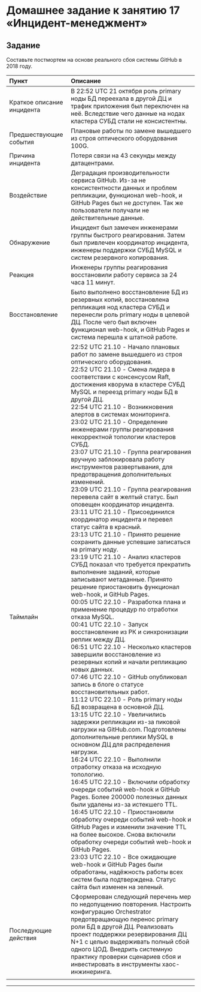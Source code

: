 # Домашнее задание к занятию 17 «Инцидент-менеджмент»

## Задание  
Составьте постмортем на основе реального сбоя системы GitHub в 2018 году.

| Пункт                      | Описание                                                                                                                                                                                                                                                                                                                                  |
| :------------------------- | :---------------------------------------------------------------------------------------------------------------------------------------------------------------------------------------------------------------------------------------------------------------------------------------------------------------------------------------- |
| Краткое описание инцидента | В 22:52 UTC 21 октября роль primary ноды БД переехала в другой ДЦ и трафик приложения был переключен на неё. Вследствие чего данные на нодах кластера СУБД стали не консистентны.                                                                                                                                                         |
| Предшествующие события     | Плановые работы по замене вышедшего из строя оптического оборудования 100G.                                                                                                                                                                                                                                                               |
| Причина инцидента          | Потеря связи на 43 секунды между датацентрами.                                                                                                                                                                                                                                                                                            |
| Воздействие                | Деградация производительности сервиса GitHub. Из-за не консистентности данных и проблем репликации, функционал web-hook, и GitHub Pages был не доступен. Так же пользователи получали не действительные данные.                                                                                                                           |
| Обнаружение                | Инцидент был замечен инженерами группы быстрого реагирования. Затем был привлечен координатор инцидента, инженеры поддержки СУБД MySQL и систем резервного копирования.                                                                                                                                                                   |
| Реакция                    | Инженеры группы реагирования восстановили работу сервиса за 24 часа 11 минут.                                                                                                                                                                                                                                                             |
| Восстановление             | Было выполнено восстановление БД из резервных копий, восстановлена репликация нод кластера СУБД и перенесли роль primary ноды в целевой ДЦ. После чего был включен функционал web-hook, и GitHub Pages и система перешла к штатной работе.                                                                                                |
| Таймлайн                   | 22:52 UTC 21.10 - Начало плановых работ по замене вышедшего из строя оптического оборудования.<br> 22:52 UTC 21.10 - Смена лидера в соответствии с консенсусом Raft, достижения кворума в кластере СУБД MySQL и переезд primary ноды БД в другой ДЦ.<br> 22:54 UTC 21.10 - Возникновения алертов в системах мониторинга.<br> 23:02 UTC 21.10 - Определение инженерами группы реагирования некорректной топологии кластеров СУБД.<br> 23:07 UTC 21.10 - Группа реагирования вручную заблокировала работу инструментов развертывания, для предотвращения дополнительных изменений.<br> 23:09 UTC 21.10 - Группа реагирования перевела сайт в желтый статус. Был оповещен координатор инцидента.<br> 23:11 UTC 21.10 - Присоединился координатор инцидента и перевел статус сайта в красный.<br> 23:13 UTC 21.10 - Принято решение сохранить данные успевшие записаться на primary ноду.<br> 23:19 UTC 21.10 - Анализ кластеров СУБД показал что требуется прекратить выполнение заданий, которые записывают метаданные. Принято решение приостановить функционал web-hook, и GitHub Pages.<br> 00:05 UTC 22.10 - Разработка плана и применение процедур по отработки отказа MySQL.<br> 00:41 UTC 22.10 - Запуск восстановление из РК и синхронизации реплик между ДЦ.<br> 06:51 UTC 22.10 - Несколько кластеров завершили восстановление из резервных копий и начали репликацию новых данных.<br> 07:46 UTC 22.10 - GitHub опубликовал запись в блоге о статусе восстановительных работ.<br> 11:12 UTC 22.10 - Роль primary ноды БД возвращена в основной ДЦ.<br> 13:15 UTC 22.10 - Увеличились задержки репликации из-за пиковой нагрузки на GitHub.com. Подготовлены дополнительные реплики MySQL в основном ДЦ для распределения нагрузки.<br> 16:24 UTC 22.10 - Выполнили отработку отказа на исходную топологию.<br> 16:45 UTC 22.10 - Включили обработку очереди событий web-hook и GitHub Pages. Более 200000 полезных данных были удалены из-за истекшего TTL.<br> 16:45 UTC 22.10 - Приостановили обработку очереди событий web-hook и GitHub Pages и изменили значение TTL на более высокое. Снова включили обработку очереди событий web-hook и GitHub Pages.<br> 23:03 UTC 22.10 - Все ожидающие web-hook и GitHub Pages были обработаны, надёжность работы всех систем была подтверждена. Статус сайта был изменен на зеленый. |
| Последующие действия       | Сформерован следующий перечень мер по недопущению повторения. Настроить конфигурацию Orchestrator предотвращающую перенос primary роли БД в другой ДЦ. Реализовать проект поддержки резервирования ДЦ N+1 с целью выдерживать полный сбой одного ЦОД. Внедрить системную практику проверки сценариев сбоя и инвестировать в инструменты хаос-инжинеринга. |
|                            |                                                                                                                                                                                                                                                                                                                                           |

---